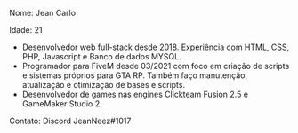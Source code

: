 Nome: Jean Carlo

Idade: 21

- Desenvolvedor web full-stack desde 2018. Experiência com HTML, CSS, PHP, Javascript e Banco de dados MYSQL.
- Programador para FiveM desde 03/2021 com foco em criação de scripts e sistemas próprios para GTA RP. Também faço manutenção, atualização e otimização de bases e scripts.
- Desenvolvedor de games nas engines Clickteam Fusion 2.5 e GameMaker Studio 2.

Contato:
Discord JeanNeez#1017
